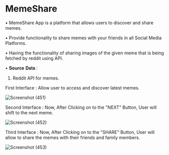 # MemeShare
• MemeShare App is a platform that allows users to discover and share memes.

• Provide functionality to share memes with your friends in all Social Media Platforms.

• Having the functionality of sharing images of the given meme that is being fetched by reddit using API.

• 𝐒𝐨𝐮𝐫𝐜𝐞 𝐃𝐚𝐭𝐚 :
1. Reddit API for memes.


First Interface :  Allow user to access and discover latest memes. 

![Screenshot (451)](https://user-images.githubusercontent.com/79192605/119719368-5243c400-be86-11eb-8861-d854319c3c48.png)

Second Interface :  Now, After Clicking on to the "NEXT" Button, User will shift to the next meme. 

![Screenshot (452)](https://user-images.githubusercontent.com/79192605/119719379-566fe180-be86-11eb-9b05-02abc647c84f.png)

Third Interface :  Now, After Clicking on to the "SHARE" Button, User will allow to share the memes with their friends and family members. 

![Screenshot (453)](https://user-images.githubusercontent.com/79192605/119719389-5a036880-be86-11eb-842b-610c3bc78cc7.png)
